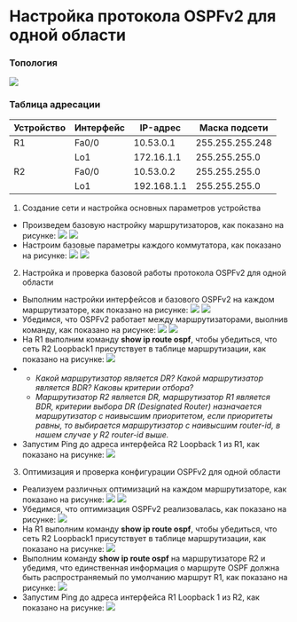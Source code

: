 # Настройка протокола OSPFv2 для одной области

### Топология
![](https://github.com/devops-user/otus/blob/main/homeworks/homework_26/images/topology.png)

### Таблица адресации
| Устройство | Интерфейс | IP-адрес | Маска подсети |
--- | --- | --- | --- |
| R1 | Fa0/0 | 10.53.0.1 | 255.255.255.248 |
|  | Lo1 | 172.16.1.1 | 255.255.255.0 |
| R2 | Fa0/0 | 10.53.0.2 | 255.255.255.0 |
|  | Lo1 | 192.168.1.1 | 255.255.255.0 |

1. Создание сети и настройка основных параметров устройства
  * Произведем базовую настройку маршрутизаторов, как показано на рисунке:
![](https://github.com/devops-user/otus/blob/main/homeworks/homework_26/images/R1.png)
![](https://github.com/devops-user/otus/blob/main/homeworks/homework_26/images/R2.png)
  * Настроим базовые параметры каждого коммутатора, как показано на рисунке:
![](https://github.com/devops-user/otus/blob/main/homeworks/homework_26/images/S1.png)
![](https://github.com/devops-user/otus/blob/main/homeworks/homework_26/images/S2.png)

2. Настройка и проверка базовой работы протокола OSPFv2 для одной области
  * Выполним настройки интерфейсов и базового OSPFv2 на каждом маршрутизаторе, как показано на рисунке:
![](https://github.com/devops-user/otus/blob/main/homeworks/homework_26/images/R1_ip.png)
![](https://github.com/devops-user/otus/blob/main/homeworks/homework_26/images/R2_ip.png)
  * Убедимся, что OSPFv2 работает между маршрутизаторами, выолнив команду, как показано на рисунке:
![](https://github.com/devops-user/otus/blob/main/homeworks/homework_26/images/R1_sh.png)
![](https://github.com/devops-user/otus/blob/main/homeworks/homework_26/images/R2_sh.png)
  * На R1 выполним команду **show ip route ospf**, чтобы убедиться, что сеть R2 Loopback1 присутствует в таблице маршрутизации, как показано на рисунке:
![](https://github.com/devops-user/otus/blob/main/homeworks/homework_26/images/R1_sh2.png)
  * - *Какой маршрутизатор является DR? Какой маршрутизатор является BDR? Каковы критерии отбора?*
    - *Маршрутизатор R2 является DR, маршрутизатор R1 является BDR, критерии выбора DR (Designated Router) назначается маршрутизатор с наивысшим приоритетом, если приоритеты равны, то выбирается маршрутизатор с наивысшим router-id, в нашем случае у R2 router-id выше.*
  * Запустим Ping до адреса интерфейса R2 Loopback 1 из R1, как показано на рисунке:
![](https://github.com/devops-user/otus/blob/main/homeworks/homework_26/images/R1_ping.png)

3. Оптимизация и проверка конфигурации OSPFv2 для одной области
  * Реализуем различных оптимизаций на каждом маршрутизаторе, как показано на рисунке:
![](https://github.com/devops-user/otus/blob/main/homeworks/homework_26/images/R1_ospf.png)
![](https://github.com/devops-user/otus/blob/main/homeworks/homework_26/images/R2_ospf.png)
  * Убедимся, что оптимизация OSPFv2 реализовалась, как показано на рисунке:
![](https://github.com/devops-user/otus/blob/main/homeworks/homework_26/images/R1_ospf2.png)
  * На R1 выполним команду **show ip route ospf**, чтобы убедиться, что сеть R2 Loopback1 присутствует в таблице маршрутизации, как показано на рисунке:
![](https://github.com/devops-user/otus/blob/main/homeworks/homework_26/images/R1_ospf3.png)
  * Выполним команду **show ip route ospf** на маршрутизаторе R2 и убедимя, что единственная информация о маршруте OSPF должна быть распространяемый по умолчанию маршрут R1, как показано на рисунке:
![](https://github.com/devops-user/otus/blob/main/homeworks/homework_26/images/R2_ospf2.png)
  * Запустим Ping до адреса интерфейса R1 Loopback 1 из R2, как показано на рисунке:
![](https://github.com/devops-user/otus/blob/main/homeworks/homework_26/images/R1_ping2.png)
